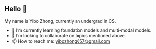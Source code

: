 ## Hello 👋

My name is Yibo Zhong, currently an undergrad in CS.

- 🌱 I’m currently learning foundation models and multi-modal models.
- 👯 I’m looking to collaborate on topics mentioned above.
- 📫 How to reach me: yibozhong657@gmail.com
